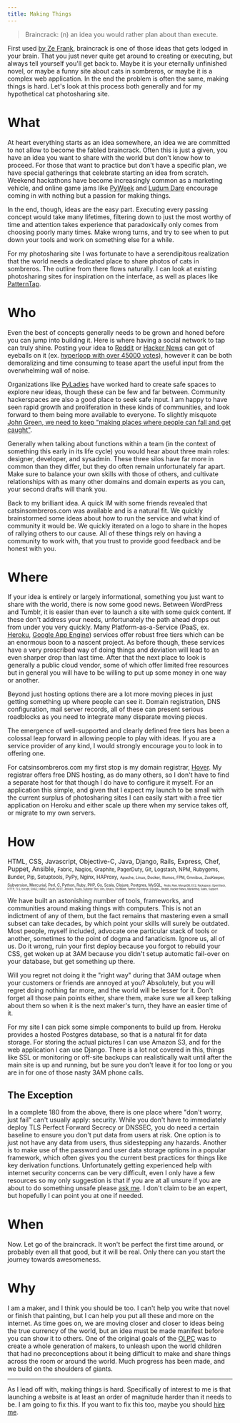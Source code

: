 ```yaml
---
title: Making Things
---
```


<blockquote>Braincrack: (n) an idea you would rather plan about than execute.</blockquote>

First used [by Ze Frank](https://www.youtube.com/watch?v=0sHCQWjTrJ8), braincrack
is one of those ideas that gets lodged in your brain. That you just never quite
get around to creating or executing, but always tell yourself you'll get back to.
Maybe it is your eternally unfinished novel, or maybe a funny site about cats in
sombreros, or maybe it is a complex web application. In the end the problem is often the same,
making things is hard. Let's look at this process both generally and for my
hypothetical cat photosharing site.

# What

At heart everything starts as an idea somewhere, an idea we are committed to not
allow to become the fabled braincrack. Often this is just a given, you have an
idea you want to share with the world but don't know how to proceed. For those that
want to practice but don't have a specific plan, we have
special gatherings that celebrate starting an idea from scratch. Weekend hackathons
have become increasingly common as a marketing vehicle, and online game jams like
[PyWeek](http://pyweek.org/) and [Ludum Dare](http://www.ludumdare.com/) encourage
coming in with nothing but a passion for making things.

In the end, though, ideas are the easy part. Executing every passing concept
would take many lifetimes, filtering down to just the most worthy of time and
attention takes experience that paradoxically only comes from choosing poorly
many times. Make wrong turns, and try to see when to put down your tools and work on
something else for a while.

For my photosharing site I was fortunate to have a serendipitous realization
that the world needs a dedicated place to share photos of cats in sombreros. The
outline from there flows naturally. I can look at existing photosharing sites for
inspiration on the interface, as well as places like [PatternTap](http://patterntap.com/?terms=photo).

# Who

Even the best of concepts generally needs to be grown and honed before you can
jump into building it. Here is where having a social network to tap can truly shine.
Posting your idea to [Reddit](http://reddit.com/) or [Hacker News](http://news.ycombinator.com/)
can get of eyeballs on it (ex. [hyperloop with over 45000 votes](http://www.reddit.com/r/technology/comments/1k8bhi/elon_musk_has_unveiled_new_details_about_the/)),
however it can be both demoralizing and time consuming to tease apart the useful
input from the overwhelming wall of noise.

Organizations like [PyLadies](http://www.pyladies.com/)
have worked hard to create safe spaces to explore new ideas, though these can
be few and far between. Community hackerspaces are also a good place to seek
safe input. I am happy to have seen rapid growth and proliferation in these kinds
of communities, and look forward to them being more available to everyone. To
slightly misquote [John Green, we need to keep "making places where people can fall and get caught"](http://nerdfighteria.info/video/54/STZdi7aTuOU).

Generally when talking about functions within a team (in the context of something
this early in its life cycle) you would hear about three main roles: designer,
developer, and sysadmin. These three silos have far more in common than they
differ, but they do often remain unfortunately far apart. Make sure to balance
your own skills with those of others, and cultivate relationships with as many
other domains and domain experts as you can, your second drafts will thank you.

Back to my brilliant idea. A quick IM with some friends revealed that catsinsombreros.com
was available and is a natural fit. We quickly brainstormed some ideas about how
to run the service and what kind of community it would be. We quickly iterated on a logo to share in the
hopes of rallying others to our cause. All of these things rely on having
a community to work with, that you trust to provide good feedback and be honest
with you.

# Where

If your idea is entirely or largely informational, something you just want to
share with the world, there is now some good news. Between WordPress and Tumblr,
it is easier than ever to launch a site with some quick content. If these don't
address your needs, unfortunately the path ahead drops out from under you very
quickly. Many Platform-as-a-Service (PaaS, ex. [Heroku](https://www.heroku.com/),
[Google App Engine](https://developers.google.com/appengine/))
services offer robust free tiers which can be an enormous boon to a nascent project.
As before though, these services have a very proscribed way of doing things and
deviation will lead to an even sharper drop than last time. After that the next
place to look is generally a public cloud vendor, some of which offer limited
free resources but in general you will have to be willing to put up some money in
one way or another.

Beyond just hosting options there are a lot more moving pieces in just getting
something up where people can see it. Domain registration, DNS configuration,
mail server records, all of these can present serious roadblocks as you need to
integrate many disparate moving pieces.

The emergence of well-supported and clearly defined free tiers has been a colossal
leap forward in allowing people to play with ideas. If you are a service provider
of any kind, I would strongly encourage you to look in to offering one.

For catsinsombreros.com my first stop is my domain registrar, [Hover](http://hover.com/).
My registrar offers free DNS hosting, as do many others, so I don't have to find
a separate host for that though I do have to configure it myself. For an application
this simple, and given that I expect my launch to be small with the current
surplus of photosharing sites I can easily start with a free tier application on
Heroku and either scale up there when my service takes off, or migrate to my own
servers.

# How

<p id="making-how">
<span>HTML, CSS, Javascript, Objective-C, Java, Django, Rails, Express, Chef, Puppet, Ansible,</span>
<span style="font-size: 80%;">Fabric, Nagios, Graphite, PagerDuty, Git, Logstash, NPM, Rubygems, Bunder, Pip, Setuptools, PyPy, Nginx, HAProxy,</span>
<span style="font-size: 60%;">Apache, Linux, Docker, Illumos, FPM, Omnibus, ZooKeeper, Subversion, Mercurial, Perl, C, Python, Ruby, PHP, Go, Scala, Clojure, Postgres, MySQL,</span>
<span style="font-size: 40%;">Redis, Riak, MongoDB, EC2, Rackspace, OpenStack, HTTP, TLS, bcrypt, SHA2, HMAC, OAuth, REST, Jenkins, Travis, Sublime Text, Vim, Emacs, TextMate, Twitter, Facebook, Google+, Reddit, Hacker News, Marketing, Sales, Support.</span>
</p>

We have built an astonishing number of tools, frameworks, and communities around
making things with computers. This is not an indictment of any of them, but the
fact remains that mastering even a small subset can take decades, by which point
your skills will surely be outdated. Most people, myself included, advocate one
particular stack of tools or another, sometimes to the point of dogma and fanaticism.
Ignore us, all of us. Do it wrong, ruin your first deploy because you forgot to
rebuild your CSS, get woken up at 3AM because you didn't setup automatic fail-over on your
database, but get something up there.

Will you regret not doing it the "right way" during that 3AM outage when your
customers or friends are annoyed at you? Absolutely, but you will regret doing
nothing far more, and the world will be lesser for it. Don't forget all those
pain points either, share them, make sure we all keep talking about them so when
it is the next maker's turn, they have an easier time of it.

For my site I can pick some simple components to build up from. Heroku provides
a hosted Postgres database, so that is a natural fit for data storage. For storing
the actual pictures I can use Amazon S3, and for the web application I can use Django.
There is a lot not covered in this, things like SSL or monitoring or off-site backups
can realistically wait until after the main site is up and running, but be sure
you don't leave it for too long or you are in for one of those nasty 3AM phone calls.

## The Exception

In a complete 180 from the above, there is one place where "don't worry, just
fail" can't usually apply: security. While you don't have to immediately deploy
TLS Perfect Forward Secrecy or DNSSEC, you do need a certain baseline to ensure
you don't put data from users at risk. One option is to just not have any data
from users, thus sidestepping any hazards. Another is to make use of the password
and user data storage options in a popular framework, which often gives you the
current best practices for things like key derivation functions. Unfortunately
getting experienced help with internet security concerns can be very difficult,
even I only have a few resources so my only suggestion is that if you are at all
unsure if you are about to do something unsafe please [ask me](https://twitter.com/kantrn).
I don't claim to be an expert, but hopefully I can point you at one if needed.

# When

Now. Let go of the braincrack. It won't be perfect the first time around, or
probably even all that good, but it will be real. Only there can you start the
journey towards awesomeness.

# Why

I am a maker, and I think you should be too. I can't help you write that novel
or finish that painting, but I can help you put all these and more on the internet.
As time goes on, we are moving closer and closer to ideas being the true currency
of the world, but an idea must be made manifest before you can show it to others.
One of the original goals of the [OLPC](http://laptop.org/) was to create a whole
generation of makers, to unleash upon the world children that had no preconceptions
about it being difficult to make and share things across the room or around the world.
Much progress has been made, and we build on the shoulders of giants.

-----

As I lead off with, making things is hard. Specifically of interest to me is that launching a website is
at least an order of magnitude harder than it needs to be. I am going to fix this. If you want to fix this too,
maybe you should <a href="&#x6d;&#97;&#x69;&#108;&#x74;&#111;&#x3a;&#110;&#111;&#x61;&#104;&#x40;&#x63;&#x6f;&#x64;&#101;&#114;&#x61;&#110;&#103;&#101;&#x72;&#46;&#110;&#x65;&#x74;?subject=Work with me">hire me</a>.
